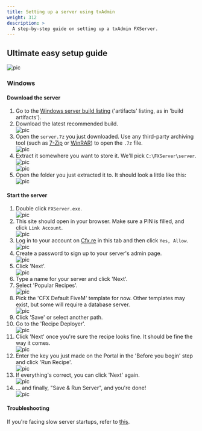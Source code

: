 ```yaml
---
title: Setting up a server using txAdmin
weight: 312
description: >
  A step-by-step guide on setting up a txAdmin FXServer.
---
```


## Ultimate easy setup guide
![pic](/server-setup/header.png)
### Windows
#### Download the server
1. Go to the [Windows server build listing][windows-artifacts] ('artifacts' listing, as in 'build artifacts').
2. Download the latest recommended build.<br>
   ![pic](/server-setup/windows-step-2.png)
3. Open the `server.7z` you just downloaded. Use any third-party archiving tool (such as [7-Zip][7zip] or [WinRAR][winrar]) to open the `.7z` file. <br>
   ![pic](/server-setup/windows-step-3.png)
4. Extract it somewhere you want to store it. We'll pick `C:\FXServer\server`.<br>
   ![pic](/server-setup/windows-step-4a.png)<br>
   ![pic](/server-setup/windows-step-4b.png)
5. Open the folder you just extracted it to. It should look a little like this:<br>
   ![pic](/server-setup/windows-step-5.png)

#### Start the server
1. Double click `FXServer.exe`.<br>
   ![pic](/server-setup/windows-step2-1.png)
2. This site should open in your browser. Make sure a PIN is filled, and click `Link Account`.<br>
   ![pic](/server-setup/windows-step2-2.png)
3. Log in to your account on [Cfx.re](https://forum.cfx.re/) in this tab and then click `Yes, Allow`.<br>
   ![pic](/server-setup/windows-step2-3.png)
4. Create a password to sign up to your server's admin page.<br>
   ![pic](/server-setup/windows-step2-4.png)
5. Click 'Next'.<br>
   ![pic](/server-setup/windows-step2-5.png)
6. Type a name for your server and click 'Next'.
7. Select 'Popular Recipes'.<br>
   ![pic](/server-setup/windows-step2-7.png)
8. Pick the 'CFX Default FiveM' template for now. Other templates may exist, but some will require a database server.<br>
   ![pic](/server-setup/windows-step2-8.png)
9. Click 'Save' or select another path.
10. Go to the 'Recipe Deployer'.<br>
   ![pic](/server-setup/windows-step2-10.png)
11. Click 'Next' once you're sure the recipe looks fine. It should be fine the way it comes.<br>
  ![pic](/server-setup/windows-step2-11.png)
12. Enter the key you just made on the Portal in the 'Before you begin' step and click 'Run Recipe'.<br>
   ![pic](/server-setup/windows-step2-12.png)
13. If everything's correct, you can click 'Next' again.<br>
   ![pic](/server-setup/windows-step2-13.png)
14. ... and finally, "Save & Run Server", and you're done!<br>
   ![pic](/server-setup/windows-step2-14.png)

#### Troubleshooting
If you're facing slow server startups, refer to [this][slow-server-startups].

[windows-artifacts]: https://runtime.fivem.net/artifacts/fivem/build_server_windows/master/
[server-data]: https://github.com/citizenfx/cfx-server-data

[vcredist]: https://aka.ms/vs/16/release/VC_redist.x64.exe

[winrar]: https://www.rarlab.com/download.htm
[7zip]: https://www.7-zip.org/download.html
[slow-server-startups]: /docs/support/server-issues/#troubleshooting-slow-server-startups-on-windows